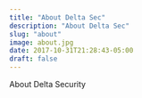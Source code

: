 ```yaml
---
title: "About Delta Sec"
description: "About Delta Sec"
slug: "about"
image: about.jpg
date: 2017-10-31T21:28:43-05:00
draft: false
---
```


About Delta Security